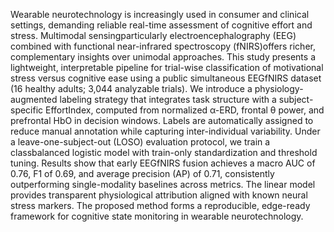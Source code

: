Wearable neurotechnology is increasingly used in consumer and clinical settings, demanding reliable real-time assessment
of cognitive effort and stress. Multimodal sensingparticularly electroencephalography (EEG) combined with functional
near-infrared spectroscopy (fNIRS)offers richer, complementary insights over unimodal approaches. This study presents
a lightweight, interpretable pipeline for trial-wise classification of motivational stress versus cognitive ease using a public
simultaneous EEGfNIRS dataset (16 healthy adults; 3,044 analyzable trials). We introduce a physiology-augmented
labeling strategy that integrates task structure with a subject-specific EffortIndex, computed from normalized α-ERD,
frontal θ power, and prefrontal HbO in decision windows. Labels are automatically assigned to reduce manual annotation
while capturing inter-individual variability. Under a leave-one-subject-out (LOSO) evaluation protocol, we train a classbalanced logistic model with train-only standardization and threshold tuning. Results show that early EEGfNIRS fusion
achieves a macro AUC of 0.76, F1 of 0.69, and average precision (AP) of 0.71, consistently outperforming single-modality
baselines across metrics. The linear model provides transparent physiological attribution aligned with known neural stress
markers. The proposed method forms a reproducible, edge-ready framework for cognitive state monitoring in wearable
neurotechnology.
